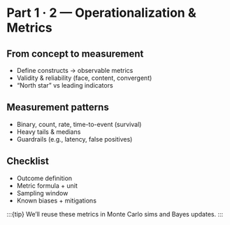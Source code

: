 # Part 1 · 2 — Operationalization & Metrics

## From concept to measurement
- Define constructs → observable metrics
- Validity & reliability (face, content, convergent)
- “North star” vs leading indicators

## Measurement patterns
- Binary, count, rate, time-to-event (survival)
- Heavy tails & medians
- Guardrails (e.g., latency, false positives)

## Checklist
- Outcome definition
- Metric formula + unit
- Sampling window
- Known biases + mitigations

:::{tip}
We’ll reuse these metrics in Monte Carlo sims and Bayes updates.
:::